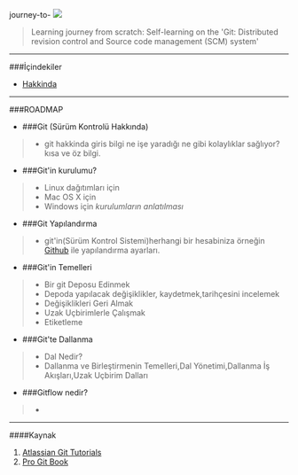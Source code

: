 journey-to-  	![][1]


> Learning journey from scratch: Self-learning on the 'Git: Distributed revision control and Source code management (SCM) system'

----------------------
###İçindekiler

* [Hakkinda](https://github.com/paufsc/journey-to-git/blob/master/docs/tr/Hakkinda.md)


--------------
###ROADMAP

* ###Git (Sürüm Kontrolü Hakkında)
> * git hakkinda giris bilgi ne işe yaradığı ne gibi kolaylıklar sağlıyor? kısa ve öz bilgi.

* ###Git'in kurulumu?
> * Linux dağıtımları için
> * Mac OS X için
> * Windows için *kurulumların anlatılması*

* ###Git Yapılandırma
> * git'in(Sürüm Kontrol Sistemi)herhangi bir hesabiniza örneğin [Github](https://github.com/) ile yapılandırma ayarları.
* ###Git'in Temelleri
> * Bir git Deposu Edinmek
> * Depoda yapılacak değişiklikler, kaydetmek,tarihçesini incelemek
> * Değişiklikleri Geri Almak
> * Uzak Uçbirimlerle Çalışmak
> * Etiketleme 

* ###Git'te Dallanma
> * Dal Nedir?
> * Dallanma ve Birleştirmenin Temelleri,Dal Yönetimi,Dallanma İş Akışları,Uzak Uçbirim Dalları

* ###Gitflow nedir?
> - 


----------------------
  [1]: https://github.com/paufsc/journey-to-git/blob/master/assets/img/git-1.png
  
####Kaynak
   1. [Atlassian Git Tutorials](https://www.atlassian.com/git/)
   2. [Pro Git Book](http://git-scm.com/book/tr)
